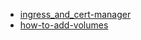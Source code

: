 - [ingress_and_cert-manager](https://www.digitalocean.com/community/tutorials/how-to-set-up-an-nginx-ingress-on-digitalocean-kubernetes-using-helm)
- [how-to-add-volumes](https://docs.digitalocean.com/products/kubernetes/how-to/add-volumes/)
